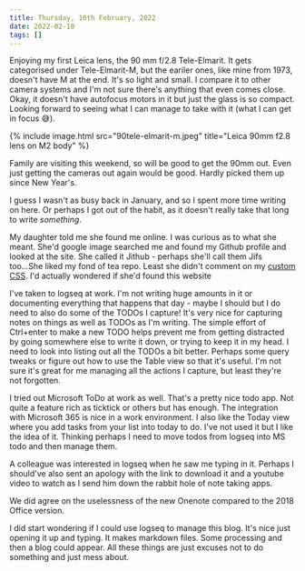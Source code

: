 ```yaml
---
title: Thursday, 10th February, 2022
date: 2022-02-10
tags: []
---
```


Enjoying my first Leica lens, the 90 mm f/2.8 Tele-Elmarit. It gets categorised under Tele-Elmarit-M, but the eariler ones, like mine from 1973, doesn't have M at the end. It's so light and small. I compare it to other camera systems and I'm not sure there's anything that even comes close. Okay, it doesn't have autofocus motors in it but just the glass is so compact. Looking forward to seeing what I can manage to take with it (what I can get in focus 😅).

{% include image.html src="90tele-elmarit-m.jpeg" title="Leica 90mm f2.8 lens on M2 body" %}

Family are visiting this weekend, so will be good to get the 90mm out. Even just getting the cameras out again would be good. Hardly picked them up since New Year's. 

I guess I wasn't as busy back in January, and so I spent more time writing on here. Or perhaps I got out of the habit, as it doesn't really take that long to write *something*.

My daughter told me she found me online. I was curious as to what she meant. She'd google image searched me and found my Github profile and looked at the site. She called it Jithub - perhaps she'll call them Jifs too...She liked my fond of tea repo. Least she didn't comment on my [custom CSS](https://github.com/alexjj/light-and-shite). I'd actually wondered if she'd found this website

I've taken to logseq at work. I'm not writing huge amounts in it or documenting everything that happens that day - maybe I should but I do need to also do some of the TODOs I capture! It's very nice for capturing notes on things as well as TODOs as I'm writing. The simple effort of Ctrl+enter to make a new TODO helps prevent me from getting distracted by going somewhere else to write it down, or trying to keep it in my head. I need to look into listing out all the TODOs a bit better. Perhaps some query tweaks or figure out how to use the Table view so that it's useful. I'm not sure it's great for me managing all the actions I capture, but least they're not forgotten.

I tried out Microsoft ToDo at work as well. That's a pretty nice todo app. Not quite a feature rich as ticktick or others but has enough. The integration with Microsoft 365 is nice in a work environment. I also like the Today view where you add tasks from your list into today to do. I've not used it but I like the idea of it. Thinking perhaps I need to move todos from logseq into MS todo and then manage them.

A colleague was interested in logseq when he saw me typing in it. Perhaps I should've also sent an apology with the link to download it and a youtube video to watch as I send him down the rabbit hole of note taking apps.

We did agree on the uselessness of the new Onenote compared to the 2018 Office version.

I did start wondering if I could use logseq to manage this blog. It's nice just opening it up and typing. It makes markdown files. Some processing and then a blog could appear. All these things are just excuses not to do something and just mess about.
